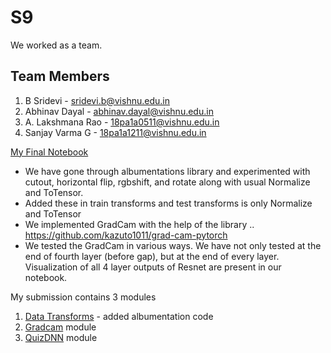 # S9
We worked as a team. 

## Team Members
1. B Sridevi  - sridevi.b@vishnu.edu.in
2. Abhinav Dayal - abhinav.dayal@vishnu.edu.in
3. A. Lakshmana Rao - 18pa1a0511@vishnu.edu.in
4. Sanjay Varma G - 18pa1a1211@vishnu.edu.in

[My Final Notebook](https://github.com/sridevibonthu/EVA/blob/master/S9/S9_Assignment_Albumentations_and_Gradcam.ipynb)
* We have gone through albumentations library and experimented with cutout, horizontal flip, rgbshift, and rotate along with usual Normalize and ToTensor.
* Added these in train transforms and test transforms is only Normalize and ToTensor
* We implemented GradCam with the help of the library .. https://github.com/kazuto1011/grad-cam-pytorch
* We tested the GradCam in various ways. We have not only tested at the end of fourth layer (before gap), but at the end of every layer. Visualization of all 4 layer outputs of Resnet are present in our notebook.

My submission contains 3 modules 
1. [Data Transforms](https://github.com/sridevibonthu/EVA/blob/master/S9/eva4datatransforms.py) - added albumentation code
2. [Gradcam](https://github.com/sridevibonthu/EVA/blob/master/S9/eva4gradcam.py) module
3. [QuizDNN](https://github.com/sridevibonthu/EVA/blob/master/S9/QuizDNN.py) module
